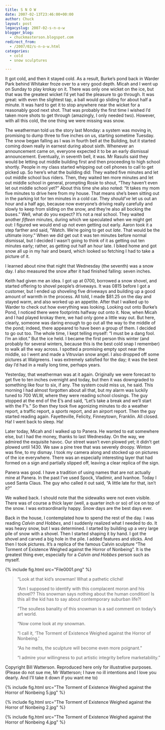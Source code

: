 ```yaml
---
title: S N O W
date: 2007-02-13T23:46:00+00:00
author: Chuck
layout: post
legacyslug: 2007-02-s-n-o-w
blogger_blog:
  - chuckmasterson.blogspot.com
redirect_from:
  - /2007/02/s-n-o-w.html
categories:
  - cold
  - snow sculptures

---
```

It got cold, and then it stayed cold. As a result, Burke’s pond back in Warder
Park behind Whitaker froze over to a very good depth. Micah and I went up on
Sunday to play krokay on it. There was only one wicket on the ice, but that was
the greatest wicket I’d yet had the pleasure to go through. It was great: with
even the slightest tap, a ball would go sliding for about half a minute. It was
hard to get it to stop anywhere near the wicket for a reasonably good next
shot. That was probably the first time I wished I’d taken more shots to get
through (amazingly, I only needed two). However, with all this cold, the one
thing we were missing was snow.

The weatherman told us the story last Monday: a system was moving in, promising
to dump three to five inches on us, starting sometime Tuesday. The snow began
falling as I was in fourth bell at the Building, but it started coming down
really in earnest during about sixth. Whenever an announcement came on,
everyone expected it to be an early dismissal announcement. Eventually, in
seventh bell, it was. Mr Rasulis said they would be letting out middle building
first and then proceeding to high school shortly. People in my class started
whipping out cell phones to call to get picked up. So here’s what the building
did: They waited five minutes and let out middle school bus riders. Then, they
waited ten more minutes and let out middle school in general, prompting Rosie
to shout, “They haven’t even let out middle school yet?” About this time she
also noted: “It takes my mom five minutes to drive here from my house. That
means she’s been sitting out in the parking lot for ten minutes in a cold car.
They _should’ve_ let us out an hour and a half ago, because now everyone’s
driving really carefully and slowly to keep from sliding on the snow, and
they’re also all bocking the buses.” Well, what do you expect? It’s not a real
school. They waited another _fifteen_ minutes, during which we speculated when
we might get out: I figured we would end up not even getting out early. Aaron
took it a step farther and said, “Watch. We’re going to get out _late_. That
would be the ultimate irony.” When we did get out it was ten minutes before
normal dismissal, but I decided I wasn’t going to think of it as getting out
ten minutes early; rather, as getting out half an hour late. I biked home and
got snow all up in my hair and beard, which looked so fetching I had to take a
picture of it.

I learned about nine that night that Wednesday (the seventh) was a snow day. I
also measured the snow after it had finished falling: seven inches.

Keith had given me an idea. I got up at 0700, borrowed a snow shovel, and
started offering to shovel people’s driveways. It was 0815 before I got a
customer, but I ended up shoveling five driveways and building up a good amount
of warmth in the process. All told, I made $81.25 on the day and stayed warm,
and also worked up an appetite. After that I walked up to Warder to check out
how everything was looking. Looking out onto Burke’s Pond, I noticed there were
footprints halfway out onto it. Now, when Micah and I had played krokay there,
we had only gone a little way out. But here, clearly, someone was daring enough
to go out all the way to the middle of the pond; indeed, there appeared to have
been a group of them. I decided to go out too. The whole time, I kept telling
myself: “I must be a dang fool. I’m an idiot.” But the ice held. I became the
first person this winter (and probably for several winters, because this is the
best cold snap I remember) to walk all the way across. I spotted a promising
empty spot near the middle, so I went and made a Vitruvian snow angel. I also
dropped off some pictures at Walgreens. I was extremely satisfied for the day;
it was the best day I’d had in a really long time, perhaps years.

Yesterday, that weatherman was at it again. Originally we were forecast to get
five to ten inches overnight and today, but then it was downgraded to something
like four to six, if any. The system could miss us, he said. This morning I had
almost forgotten about all that, but my alarm was luckily tuned to 700 WLW,
where they were reading school closings. The guy stopped at the end of the E’s
and said, “Let’s take a break and we’ll start with the F’s.” So then they took
five agonizing minutes to do a weather report, a traffic report, a _sports_
report, and an airport report. Then the guy started reading again.
Fayetteville, Felicity, Finneytown, Franklin. All closed. Ha! I went back to
sleep. Ha!

Later today, Micah and I walked up to Panera. He wanted to eat somewhere else,
but I had the money, thanks to last Wednesday. On the way, we admired the
exquisite havoc. Our street wasn’t even plowed yet; it didn’t get plowed until
1430\. We saw a pine tree that was severely droopy. Winton was fine, to my
dismay. I took my camera along and stocked up on pictures of the ice
everywhere. There was an especially interesting layer that had formed on a sign
and partially slipped off, leaving a clear replica of the sign. 

Panera was good. I have a tradition of using names that are not actually mine
at Panera. In the past I’ve used Spock, Vladimir, and Ivanhoe. Today I used
Santa Claus. The guy who called it out said, “A little late for that, isn’t
it?”

We walked back. I should note that the sidewalks were not even visible. There
was of course a thick layer (well, a quarter inch or so) of ice on top of the
snow. I was extraordinarily happy. Snow days are the best days ever.

Back in the house, I contemplated how to spend the rest of the day. I was
reading _Calvin and Hobbes_, and I suddenly realized what I needed to do. It
was heavy snow, but I was determined. I started by building up a very large
pile of snow with a shovel. Then I started shaping it by hand. I got the shovel
and carved a big hole in the pile. I added features and sticks. And then I took
pictures. It’s a replica of the famous Calvin sculpture “The Torment of
Existence Weighed against the Horror of Nonbeing”. It is the greatest thing
ever, especially for a _Calvin and Hobbes_ person such as myself.

{% include fig.html src="File0001.png" %}

> “Look at that kid’s snowman! What a pathetic cliché!
> 
> “Am I supposed to identify with this complacent moron and his shovel?? This
> snowman says nothing about the human condition! Is this all the kid has to
> say about contemporary suburban life?!
> 
> “The soulless banality of this snowman is a sad comment on today’s art world. 
> 
> “Now come look at _my_ snowman.
> 
> “I call it, ‘The Torment of Existence Weighed against the Horror of
> Nonbeing.’
> 
> “As he melts, the sculpture will become even more poignant.”
> 
> “I admire your willingness to put artistic integrity before marketability.”  

<span class="small-caps">Copyright Bill Watterson. Reproduced here only for
illustrative purposes. (Please do not sue me, Mr Watterson; I have no ill
intentions and I love you dearly. And I’ll take it down if you want me
to)</span>

{% include fig.html src="The Torment of Existence Weighed against the Horror of Nonbeing 5.jpg" %}

{% include fig.html src="The Torment of Existence Weighed against the Horror of Nonbeing 2.jpg" %}

{% include fig.html src="The Torment of Existence Weighed against the Horror of Nonbeing 4.jpg" %}

